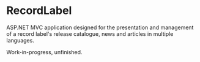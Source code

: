 ﻿# RecordLabel
ASP.NET MVC application designed for the presentation and management of a record label's release catalogue, news and articles in multiple languages.

Work-in-progress, unfinished.
